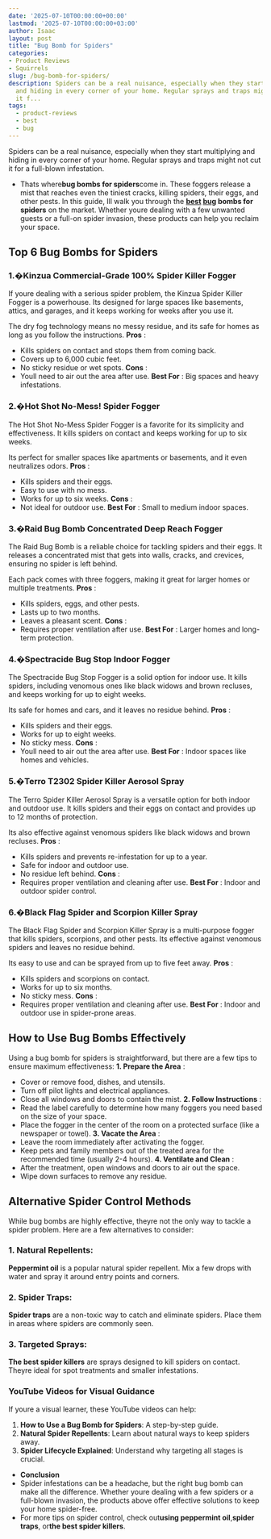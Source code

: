 ```yaml
---
date: '2025-07-10T00:00:00+00:00'
lastmod: '2025-07-10T00:00:00+03:00'
author: Isaac
layout: post
title: "Bug Bomb for Spiders"
categories:
- Product Reviews
- Squirrels
slug: /bug-bomb-for-spiders/
description: Spiders can be a real nuisance, especially when they start multiplying
  and hiding in every corner of your home. Regular sprays and traps might not cut
  it f...
tags: 
  - product-reviews
  - best
  - bug
---
```

Spiders can be a real nuisance, especially when they start multiplying and hiding in every corner of your home. Regular sprays and traps might not cut it for a full-blown infestation.
- Thats where**bug bombs for spiders**come in. These foggers release a mist that reaches even the tiniest cracks, killing spiders, their eggs, and other pests.
In this guide, Ill walk you through the
**[best](/posts/best-bug-zapper-for-mosquitoes/) [bug](/posts/bed-bug-bites-vs-mosquito-bites/) bombs for spiders**
on the market. Whether youre dealing with a few unwanted guests or a full-on spider invasion, these products can help you reclaim your space.
## **Top 6 Bug Bombs for Spiders**
### **1.�Kinzua Commercial-Grade 100% Spider Killer Fogger**
If youre dealing with a serious spider problem, the Kinzua Spider Killer Fogger is a powerhouse. Its designed for large spaces like basements, attics, and garages, and it keeps working for weeks after you use it.

The dry fog technology means no messy residue, and its safe for homes as long as you follow the instructions.
**Pros**
:
- Kills spiders on contact and stops them from coming back.
- Covers up to 6,000 cubic feet.
- No sticky residue or wet spots.
**Cons**
:
- Youll need to air out the area after use.
**Best For**
: Big spaces and heavy infestations.
### **2.�Hot Shot No-Mess! Spider Fogger**
The Hot Shot No-Mess Spider Fogger is a favorite for its simplicity and effectiveness. It kills spiders on contact and keeps working for up to six weeks.

Its perfect for smaller spaces like apartments or basements, and it even neutralizes odors.
**Pros**
:
- Kills spiders and their eggs.
- Easy to use with no mess.
- Works for up to six weeks.
**Cons**
:
- Not ideal for outdoor use.
**Best For**
: Small to medium indoor spaces.
### **3.�Raid Bug Bomb Concentrated Deep Reach Fogger**
The Raid Bug Bomb is a reliable choice for tackling spiders and their eggs. It releases a concentrated mist that gets into walls, cracks, and crevices, ensuring no spider is left behind.

Each pack comes with three foggers, making it great for larger homes or multiple treatments.
**Pros**
:
- Kills spiders, eggs, and other pests.
- Lasts up to two months.
- Leaves a pleasant scent.
**Cons**
:
- Requires proper ventilation after use.
**Best For**
: Larger homes and long-term protection.
### **4.�Spectracide Bug Stop Indoor Fogger**
The Spectracide Bug Stop Fogger is a solid option for indoor use. It kills spiders, including venomous ones like black widows and brown recluses, and keeps working for up to eight weeks.

Its safe for homes and cars, and it leaves no residue behind.
**Pros**
:
- Kills spiders and their eggs.
- Works for up to eight weeks.
- No sticky mess.
**Cons**
:
- Youll need to air out the area after use.
**Best For**
: Indoor spaces like homes and vehicles.
### **5.�Terro T2302 Spider Killer Aerosol Spray**
The Terro Spider Killer Aerosol Spray is a versatile option for both indoor and outdoor use. It kills spiders and their eggs on contact and provides up to 12 months of protection.

Its also effective against venomous spiders like black widows and brown recluses.
**Pros**
:
- Kills spiders and prevents re-infestation for up to a year.
- Safe for indoor and outdoor use.
- No residue left behind.
**Cons**
:
- Requires proper ventilation and cleaning after use.
**Best For**
: Indoor and outdoor spider control.
### **6.�Black Flag Spider and Scorpion Killer Spray**
The Black Flag Spider and Scorpion Killer Spray is a multi-purpose fogger that kills spiders, scorpions, and other pests. Its effective against venomous spiders and leaves no residue behind.

Its easy to use and can be sprayed from up to five feet away.
**Pros**
:
- Kills spiders and scorpions on contact.
- Works for up to six months.
- No sticky mess.
**Cons**
:
- Requires proper ventilation and cleaning after use.
**Best For**
: Indoor and outdoor use in spider-prone areas.
## **How to Use Bug Bombs Effectively**
Using a bug bomb for spiders is straightforward, but there are a few tips to ensure maximum effectiveness:
**1. Prepare the Area**
:
- Cover or remove food, dishes, and utensils.
- Turn off pilot lights and electrical appliances.
- Close all windows and doors to contain the mist.
**2. Follow Instructions**
:
- Read the label carefully to determine how many foggers you need based on the size of your space.
- Place the fogger in the center of the room on a protected surface (like a newspaper or towel).
**3. Vacate the Area**
:
- Leave the room immediately after activating the fogger.
- Keep pets and family members out of the treated area for the recommended time (usually 2-4 hours).
**4. Ventilate and Clean**
:
- After the treatment, open windows and doors to air out the space.
- Wipe down surfaces to remove any residue.
## **Alternative Spider Control Methods**
While bug bombs are highly effective, theyre not the only way to tackle a spider problem. Here are a few alternatives to consider:
### **1. Natural Repellents**:
**Peppermint oil**
is a popular natural spider repellent. Mix a few drops with water and spray it around entry points and corners.
### **2. Spider Traps**:
**Spider traps**
are a non-toxic way to catch and eliminate spiders. Place them in areas where spiders are commonly seen.
### **3. Targeted Sprays**:
**The best spider killers**
are sprays designed to kill spiders on contact. Theyre ideal for spot treatments and smaller infestations.
### **YouTube Videos for Visual Guidance**
If youre a visual learner, these YouTube videos can help:
1. **How to Use a Bug Bomb for Spiders**: A step-by-step guide.
2. **Natural Spider Repellents**: Learn about natural ways to keep spiders away.
3. **Spider Lifecycle Explained**: Understand why targeting all stages is crucial.
- **Conclusion**
- Spider infestations can be a headache, but the right bug bomb can make all the difference. Whether youre dealing with a few spiders or a full-blown invasion, the products above offer effective solutions to keep your home spider-free.
- For more tips on spider control, check out**using peppermint oil**,**spider traps**, or**the best spider killers**.
